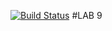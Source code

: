 [![Build Status](https://travis-ci.org/andrewJA/lab09.svg?branch=master)](https://travis-ci.org/andrewJA/lab09)
#LAB 9
